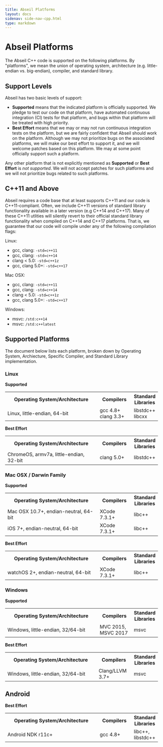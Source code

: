 ```yaml
---
title: Abseil Platforms
layout: docs
sidenav: side-nav-cpp.html
type: markdown
---
```


# Abseil Platforms

The Abseil C++ code is supported on the following platforms. By "platforms",
we mean the union of operating system, architecture (e.g. little-endian vs.
big-endian), compiler, and standard library.

## Support Levels

Abseil has two basic levels of support:

<ul>
  <li><b>Supported</b> means that the indicated platform is officially
  supported. We pledge to test our code on that platform, have automated
  continuous integration (CI) tests for that platform, and bugs within that
  platform will be treated with high priority.</li>
  <li><b>Best Effort</b> means that we may or may not run continuous integration
  tests on the platform, but we are fairly confident that Abseil should work on
  the platform. Although we may not prioritize bugs on the associated platforms,
  we will make our best effort to support it, and we will welcome patches based
  on this platform. We may at some point officially support such a
  platform.</li>
</ul>

Any other platform that is not explicitly mentioned as **Supported** or
**Best Effort** is *not supported*. We will not accept patches for such
platforms and we will not prioritize bugs related to such platforms.

## C++11 and Above

Abseil requires a code base that at least supports C++11 and our code is
C++11-compliant. Often, we include C++11 versions of standard library
functionality available in a later version (e.g C++14 and C++17). Many of these
C++11 utlities will silently revert to their official standard library
functionality when compiled on C++14 and C++17
platforms. That is, we guarantee that our code will compile under any of the
following compilation flags:

Linux:

* gcc, clang: `-std=c++11`
* gcc, clang: `-std=c++14`
* clang < 5.0: `-std=c++1z`
* gcc, clang 5.0+: `-std=c++17`

Mac OSX:

* gcc, clang: `-std=c++11`
* gcc, clang: `-std=c++14`
* clang < 5.0: `-std=c++1z`
* gcc, clang 5.0+: `-std=c++17`

Windows:

* msvc: `/std:c++14`
* msvc: `/std:c++latest`

## Supported Platforms

The document below lists each platform, broken down by Operating System,
Archiecture, Specific Compiler, and Standard Library implementation.

### Linux

**Supported**

<table width="80%">
  <col width="360">
  <col width="120">
  <tbody>
    <tr>
      <th>Operating System/Architecture</th>
      <th>Compilers</th>
      <th>Standard Libraries</th>
    </tr>
    <tr>
      <td>Linux, little-endian, 64-bit</td>
      <td>gcc 4.8+<br/>clang 3.3+</td>
      <td>libstdc++<br/>libcxx</td>
    </tr>
  </tbody>
</table>

**Best Effort**

<table width="80%">
  <col width="360">
  <col width="120">
  <tbody>
    <tr>
      <th>Operating System/Architecture</th>
      <th>Compilers</th>
      <th>Standard Libraries</th>
    </tr>
    <tr>
      <td>ChromeOS, armv7a, little-endian, 32-bit</td>
      <td>clang 5.0+</td>
      <td>libstdc++</td>
    </tr>
  </tbody>
</table>

### Mac OSX / Darwin Family

**Supported**

<table width="80%">
  <col width="360">
  <col width="120">
  <tbody>
    <tr>
      <th>Operating System/Architecture</th>
      <th>Compilers</th>
      <th>Standard Libraries</th>
    </tr>
    <tr>
      <td>Mac OSX 10.7+, endian-neutral, 64-bit</td>
      <td>XCode 7.3.1+</td>
      <td>libc++</td>
    </tr>
    <tr>
      <td>iOS 7+, endian-neutral, 64-bit</td>
      <td>XCode 7.3.1+</td>
      <td>libc++</td>
    </tr>
  </tbody>
</table>

**Best Effort**

<table width="80%">
  <col width="360">
  <col width="120">
  <tbody>
    <tr>
      <th>Operating System/Architecture</th>
      <th>Compilers</th>
      <th>Standard Libraries</th>
    </tr>
    <tr>
      <td>watchOS 2+, endian-neutral, 64-bit</td>
      <td>XCode 7.3.1+</td>
      <td>libc++</td>
    </tr>
  </tbody>
</table>

### Windows

**Supported**

<table width="80%">
  <col width="360">
  <col width="120">
  <tbody>
    <tr>
      <th>Operating System/Architecture</th>
      <th>Compilers</th>
      <th>Standard Libraries</th>
    </tr>
    <tr>
      <td>Windows, little-endian, 32/64-bit</td>
      <td>MVC 2015, MSVC 2017</td>
      <td>msvc</td>
    </tr>
  </tbody>
</table>

**Best Effort**

<table width="80%">
  <col width="360">
  <col width="120">
  <tbody>
    <tr>
      <th>Operating System/Architecture</th>
      <th>Compilers</th>
      <th>Standard Libraries</th>
    </tr>
    <tr>
      <td>Windows, little-endian, 32/64-bit</td>
      <td>Clang/LLVM 3.7+</td>
      <td>msvc</td>
    </tr>
  </tbody>
</table>

## Android

**Best Effort**

<table width="80%">
  <col width="360">
  <col width="120">
  <tbody>
    <tr>
      <th>Operating System/Architecture</th>
      <th>Compilers</th>
      <th>Standard Libraries</th>
    </tr>
    <tr>
      <td>Android NDK r11c+</td>
      <td>gcc 4.8+</td>
      <td>libc++, libstdc++</td>
    </tr>
  </tbody>
</table>
